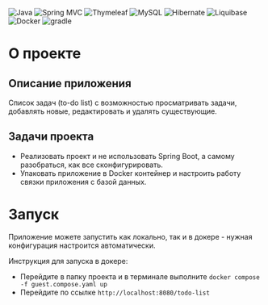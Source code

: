 ![Java](https://img.shields.io/badge/Java-f8981d?style=for-the-badge&logo=openjdk&logoColor=black)
![Spring MVC](https://img.shields.io/badge/Spring%20MVC-6DB33F?style=for-the-badge&logo=spring&logoColor=white)
![Thymeleaf](https://img.shields.io/badge/thymeleaf-005F0F?style=for-the-badge&logo=thymeleaf&logoColor=white)
![MySQL](https://img.shields.io/badge/mysql-4479A1?style=for-the-badge&logo=mysql&logoColor=white)
![Hibernate](https://img.shields.io/badge/Hibernate-59666C?style=for-the-badge&logo=hibernate&logoColor=bbae79)
![Liquibase](https://img.shields.io/badge/liquibase-2962FF.svg?style=for-the-badge&logo=liquibase&logoColor=white)
![Docker](https://img.shields.io/badge/docker-2496ed.svg?style=for-the-badge&logo=docker&logoColor=white)
![gradle](https://img.shields.io/badge/gradle-02303A?style=for-the-badge&logo=gradle&logoColor=white)

# О проекте

## Описание приложения

Список задач (to-do list) с возможностью просматривать задачи, добавлять новые, редактировать и удалять существующие.

## Задачи проекта

- Реализовать проект и не использовать Spring Boot, а самому разобраться, как все сконфигурировать.
- Упаковать приложение в Docker контейнер и настроить работу связки приложения с базой данных.

# Запуск

Приложение можете запустить как локально, так и в докере - нужная конфигурация настроится автоматически.

Инструкция для запуска в докере:

- Перейдите в папку проекта и в терминале выполните `docker compose -f guest.compose.yaml up`
- Перейдите по ссылке `http://localhost:8080/todo-list`
